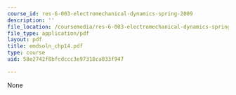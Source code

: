 ```yaml
---
course_id: res-6-003-electromechanical-dynamics-spring-2009
description: ''
file_location: /coursemedia/res-6-003-electromechanical-dynamics-spring-2009/58e2742f8bfcdccc3e97318ca033f947_emdsoln_chp14.pdf
file_type: application/pdf
layout: pdf
title: emdsoln_chp14.pdf
type: course
uid: 58e2742f8bfcdccc3e97318ca033f947

---
```

None